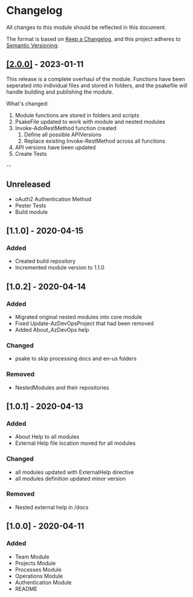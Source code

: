 # Changelog

All changes to this module should be reflected in this document.

The format is based on [Keep a Changelog](https://keepachangelog.com/en/1.0.0/),
and this project adheres to [Semantic Versioning](https://semver.org/spec/v2.0.0.html).

## [[2.0.0]](https://github.com/Azure-Devops-PowerShell-Module/AzDevOps/releases/tag/v2.0.0) - 2023-01-11

This release is a complete overhaul of the module. Functions have been seperated into individual files and stored in folders, and the psakefile will handle building and publishing the module.

What's changed:

1. Module functions are stored in folders and scripts
2. PsakeFile updated to work with module and nested modules
3. Invoke-AdoRestMethod function created
   1. Define all possible APIVersions
   2. Replace existing Invoke-RestMethod across all functions
4. API versions have been updated
5. Create Tests

--

## Unreleased

- oAuth2 Authentication Method
- Pester Tests
- Build module

## [1.1.0] - 2020-04-15

### Added

- Created build repository
- Incremented module version to 1.1.0

## [1.0.2] - 2020-04-14

### Added

- Migrated original nested modules into core module
- Fixed Update-AzDevOpsProject that had been removed
- Added About_AzDevOps help

### Changed

- psake to skip processing docs and en-us folders

### Removed

- NestedModules and their repositories

## [1.0.1] - 2020-04-13

### Added

- About Help to all modules
- External Help file location moved for all modules

### Changed

- all modules updated with ExternalHelp directive
- all modules definition updated minor version

### Removed

- Nested external help in /docs

## [1.0.0] - 2020-04-11

### Added

- Team Module
- Projects Module
- Processes Module
- Operations Module
- Authentication Module
- README
